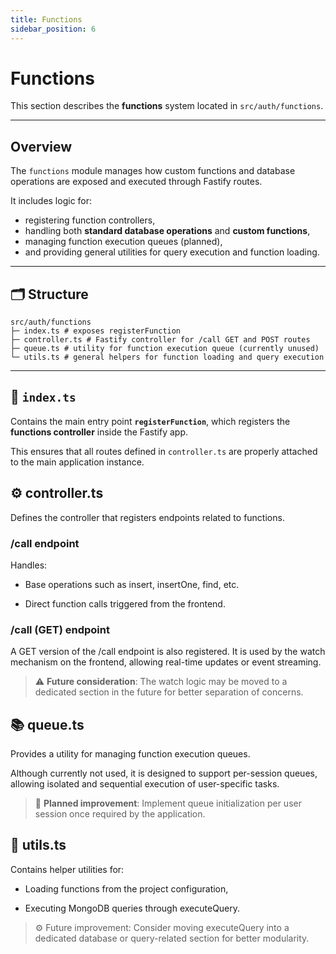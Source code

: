 ```yaml
---
title: Functions
sidebar_position: 6
---
```


# Functions
This section describes the **functions** system located in `src/auth/functions`.

---

## Overview

The `functions` module manages how custom functions and database operations are exposed and executed through Fastify routes.

It includes logic for:
- registering function controllers,  
- handling both **standard database operations** and **custom functions**,  
- managing function execution queues (planned),  
- and providing general utilities for query execution and function loading.

---

## 🗂️ Structure

```
src/auth/functions
├─ index.ts # exposes registerFunction
├─ controller.ts # Fastify controller for /call GET and POST routes
├─ queue.ts # utility for function execution queue (currently unused)
└─ utils.ts # general helpers for function loading and query execution
```


---

## 📂 `index.ts`

Contains the main entry point **`registerFunction`**, which registers the **functions controller** inside the Fastify app.

This ensures that all routes defined in `controller.ts` are properly attached to the main application instance.

## ⚙️ controller.ts

Defines the controller that registers endpoints related to functions.

### /call endpoint

Handles:

 - Base operations such as insert, insertOne, find, etc.

 - Direct function calls triggered from the frontend.

### /call (GET) endpoint

A GET version of the /call endpoint is also registered.
It is used by the watch mechanism on the frontend, allowing real-time updates or event streaming.

> ⚠️ **Future consideration**:
The watch logic may be moved to a dedicated section in the future for better separation of concerns.


## 📚 queue.ts

Provides a utility for managing function execution queues.

Although currently not used, it is designed to support per-session queues, allowing isolated and sequential execution of user-specific tasks.

> 🧩 **Planned improvement**:
Implement queue initialization per user session once required by the application.

## 🔧 utils.ts

Contains helper utilities for:

 - Loading functions from the project configuration,

 - Executing MongoDB queries through executeQuery.

> ⚙️ Future improvement:
Consider moving executeQuery into a dedicated database or query-related section for better modularity.